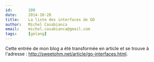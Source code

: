```yaml
---
id:       108
date:     2014-10-28
title:    La liste des interfaces de GO
author:   Michel Casabianca
email:    michel.casabianca@gmail.com
tags:     [golang]
---
```


Cette entrée de mon blog a été transformée en article et se trouve à l'adresse : <http://sweetohm.net/article/go-interfaces.html>.

